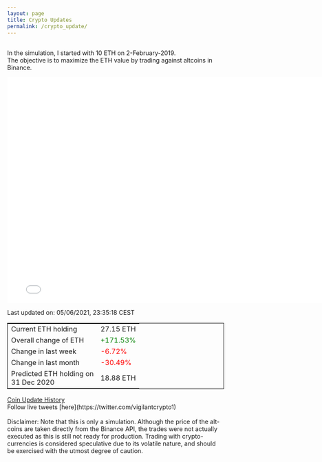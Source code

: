 ```yaml
---
layout: page
title: Crypto Updates
permalink: /crypto_update/
---
```

<!-- Global site tag (gtag.js) - Google Analytics -->
<script async src="https://www.googletagmanager.com/gtag/js?id=UA-103831149-5"></script>
<script>
  window.dataLayer = window.dataLayer || [];
  function gtag(){dataLayer.push(arguments);}
  gtag('js', new Date());

  gtag('config', 'UA-103831149-5');
</script>
<br>In the simulation, I started with 10 ETH on 2-February-2019.<br>The objective is to maximize the ETH value by trading against altcoins 
in Binance.

<iframe width="775" height="525" frameborder="0" scrolling="no" src="//plotly.com/~vikramaditya91/109.embed"></iframe>

Last updated on: 05/06/2021, 23:35:18 CEST 
<table style="border:1px solid black;margin-left:auto;margin-right:auto;">
	<tbody>
	<tr>
		<td>Current ETH holding</td>
		<td>     27.15 ETH</td>
	</tr>
	<tr>
		<td>Overall change of ETH</td>
		<td><font color="green">+171.53%</font></td>
	</tr>
	<tr>
		<td>Change in last week</td>
		<td><font color="red">-6.72%</font></td>
	</tr>
	<tr>
		<td>Change in last month</td>
		<td><font color="red">-30.49%</font></td>
	</tr>
    <tr>
		<td>Predicted ETH holding on<br>31 Dec 2020</td>
		<td>     18.88 ETH</td>
	</tr>
	</tbody>
</table>
<a href="{{ site.baseurl }}/crypto_history">Coin Update History</a>
<br>
Follow live tweets [here](https://twitter.com/vigilantcrypto1)
<br>
<br>
Disclaimer:
Note that this is only a simulation. Although the price of the alt-coins are taken directly from the Binance API, the trades were not actually executed as this is still not ready for production.
Trading with crypto-currencies is considered speculative due to its volatile nature, and should be exercised with the utmost degree of caution.